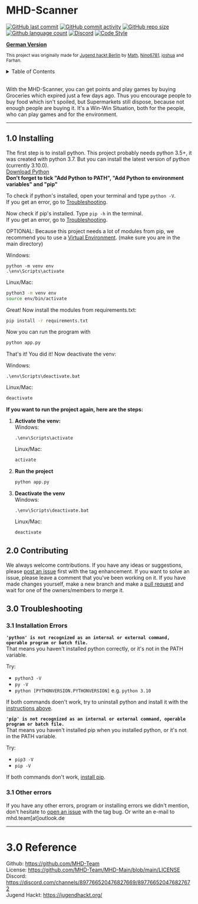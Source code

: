 # MHD-Scanner
[![GitHub last commit](https://img.shields.io/github/last-commit/MHD-Team/MHD-Main?logo=github&logoColor=success)](https://github.com/MHD-Team/MHD-Main/commits/main)
[![GitHub commit activity](https://img.shields.io/github/commit-activity/m/MHD-Team/MHD-Main?logo=github&logoColor=blue)](https://github.com/MHD-Team/MHD-Main/commits/main)
[![GitHub repo size](https://img.shields.io/github/repo-size/MHD-Team/MHD-Main?logo=github&logoColor=blue)](https://github.com/MHD-Team/MHD-Main)
[![Github language count](https://img.shields.io/github/languages/count/MHD-Team/MHD-Main?logo=github&logoColor=blue)](https://github.com/MHD-Team/MHD-Main)
[![Discord](https://img.shields.io/discord/897766520476827669?logo=discord)](https://discord.com/channels/897766520476827669/897766520476827672)
[![Code Style](https://img.shields.io/badge/code%20style-black-black?logo=python&logoColor=black)](https://github.com/psf/black)

[**German Version**](https://github.com/MHD-Team/MHD-Main/blob/main/README_German.md)

<sup>This project was originally made for [Jugend hackt Berlin](https://jugendhackt.org/events/berlin/) by [Math](https://github.com/orgs/MHD-Team/people/Tams-Tams), [Nino6781](https://github.com/orgs/MHD-Team/people/Nino6781), [joshua](https://github.com/orgs/MHD-Team/people/Joshuawwolf) and Farhan.</sup>

<details id="TOC">
    <summary><a href="#" onclick="toggle()">Table of Contents</a></summary>
    <ul>
        <li>1.0 <a href="#10-installing">Installing</a></li>
        <li>2.0 <a href="#20-contributing">Contributing</a></li>
        <li>3.0 <a href="#30-troubleshooting">Troubleshooting</a>
            <ul>
                <li>3.1 <a href="#31-installation-errors">Installation Errors</a></li>
                <li>3.2 <a href="#32-other-errors">Other Errors</a></li>
            </ul>
        </li>
        <li>4.0 <a href="#40-reference">Reference</a></li>
    </ul>
</details>

<script>
	var details = document.getElementById("TOC")
	function toggle() {
		if (details.hasAttribute("open")) {
			details.removeAttribute('open')
		} else {
			details.setAttribute('open', 'true');
		}
	}
</script>

<br>

With the MHD-Scanner, you can get points and play games by buying Groceries which expired just a few days ago. Thus you encourage people to buy food which isn't spoiled, but Supermarkets still dispose, because not enough people are buying it. It's a Win-Win Situation, both for the people, who can play games and for the environment.

---

## 1.0 Installing
The first step is to install python. This project probably needs python 3.5+, it was created with python 3.7. But you can install the latest version of python (currently 3.10.0).  
[Download Python](https://www.python.org/downloads/)  
**Don't forget to tick "Add Python to PATH", "Add Python to environment variables" and "pip"**  

To check if python's installed, open your terminal and type `python -V`.  
If you get an error, go to [Troubleshooting](#13-troubleshooting).

Now check if pip's installed. Type `pip -h` in the terminal.  
If you get an error, go to [Troubleshooting](#13-troubleshooting).

OPTIONAL: Because this project needs a lot of modules from pip, we recommend you to use a [Virtual Environment](https://www.section.io/engineering-education/introduction-to-virtual-environments-and-dependency-managers/). (make sure you are in the main directory)  

Windows:
```
python -m venv env
.\env\Scripts\activate
```

Linux/Mac:
```bash
python3 -m venv env
source env/bin/activate
```



Great! Now install the modules from requirements.txt:
```bash
pip install -r requirements.txt
```

Now you can run the program with
```bash
python app.py
```

That's it! You did it! Now deactivate the venv:

Windows:
```
.\env\Scripts\deactivate.bat
```

Linux/Mac:
```bash
deactivate
```



**If you want to run the project again, here are the steps:**  
1. **Activate the venv:**  
	Windows:
	```
	.\env\Scripts\activate
	```

	Linux/Mac:
	```bash
	activate
	```

2. **Run the project**  
	```bash
	python app.py
	```

3. **Deactivate the venv**  
	Windows:
	```
	.\env\Scripts\deactivate.bat
	```

	Linux/Mac:
	```bash
	deactivate
	```

## 2.0 Contributing
We always welcome contributions. If you have any ideas or suggestions, please [post an issue](https://github.com/MHD-Team/MHD-Main/issues/new) first with the tag enhancement. If you want to solve an issue, please leave a comment that you've been working on it. If you have made changes yourself, make a new branch and make a [pull request](https://github.com/MHD-Team/MHD-Main/compare) and wait for one of the owners/members to merge it.

## 3.0 Troubleshooting

### 3.1 Installation Errors
**`'python' is not recognized as an internal or external command,
operable program or batch file.`**  
That means you haven't installed python correctly, or it's not in the PATH variable.  

Try:

- `python3 -V`
- `py -V`
- `python [PYTHONVERSION.PYTHONVERSION]` e.g. `python 3.10`

If both commands doen't work, try to uninstall python and install it with the [instructions above](#11-installing).

**`'pip' is not recognized as an internal or external command,
operable program or batch file.`**  
That means you haven't installed pip when you installed python, or it's not in the PATH variable.  

Try:

- `pip3 -V`
- `pip -V`

If both commands don't work, [install pip](https://pip.pypa.io/en/stable/installation/).

### 3.1 Other errors
If you have any other errors, program or installing errors we didn't mention, don't hesitate to [open an issue](https://github.com/MHD-Team/MHD-Main/issues/new) with the tag bug.
Or write an e-mail to mhd.team[at]outlook.de

---

# 3.0 Reference
Github: https://github.com/MHD-Team  
License: https://github.com/MHD-Team/MHD-Main/blob/main/LICENSE  
Discord: https://discord.com/channels/897766520476827669/897766520476827672  
Jugend Hackt: https://jugendhackt.org/  